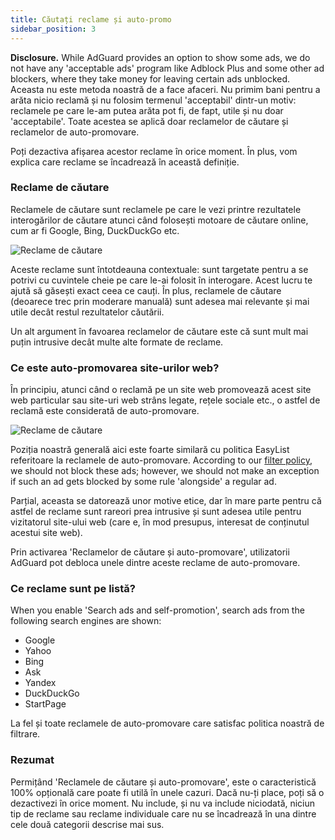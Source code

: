 ```yaml
---
title: Căutați reclame și auto-promo
sidebar_position: 3
---
```


**Disclosure.** While AdGuard provides an option to show some ads, we do not have any 'acceptable ads' program like Adblock Plus and some other ad blockers, where they take money for leaving certain ads unblocked. Aceasta nu este metoda noastră de a face afaceri. Nu primim bani pentru a arăta nicio reclamă și nu folosim termenul 'acceptabil' dintr-un motiv: reclamele pe care le-am putea arăta pot fi, de fapt, utile și nu doar 'acceptabile'. Toate acestea se aplică doar reclamelor de căutare și reclamelor de auto-promovare.

Poți dezactiva afișarea acestor reclame în orice moment. În plus, vom explica care reclame se încadrează în această definiție.

### Reclame de căutare

Reclamele de căutare sunt reclamele pe care le vezi printre rezultatele interogărilor de căutare atunci când folosești motoare de căutare online, cum ar fi Google, Bing, DuckDuckGo etc.

![Reclame de căutare](https://cdn.adtidy.org/content/kb/ad_blocker/general/googlead.jpg)

Aceste reclame sunt întotdeauna contextuale: sunt targetate pentru a se potrivi cu cuvintele cheie pe care le-ai folosit în interogare. Acest lucru te ajută să găsești exact ceea ce cauți. În plus, reclamele de căutare (deoarece trec prin moderare manuală) sunt adesea mai relevante și mai utile decât restul rezultatelor căutării.

Un alt argument în favoarea reclamelor de căutare este că sunt mult mai puțin intrusive decât multe alte formate de reclame.

### Ce este auto-promovarea site-urilor web?

În principiu, atunci când o reclamă pe un site web promovează acest site web particular sau site-uri web strâns legate, rețele sociale etc., o astfel de reclamă este considerată de auto-promovare.

![Reclame de căutare](https://cdn.adtidy.org/content/kb/ad_blocker/general/echodot.jpg)

Poziția noastră generală aici este foarte similară cu politica EasyList referitoare la reclamele de auto-promovare. According to our [filter policy](../filter-policy), we should not block these ads; however, we should not make an exception if such an ad gets blocked by some rule 'alongside' a regular ad.

Parțial, aceasta se datorează unor motive etice, dar în mare parte pentru că astfel de reclame sunt rareori prea intrusive și sunt adesea utile pentru vizitatorul site-ului web (care e, în mod presupus, interesat de conținutul acestui site web).

Prin activarea 'Reclamelor de căutare și auto-promovare', utilizatorii AdGuard pot debloca unele dintre aceste reclame de auto-promovare.

### Ce reclame sunt pe listă?

When you enable 'Search ads and self-promotion', search ads from the following search engines are shown:

- Google
- Yahoo
- Bing
- Ask
- Yandex
- DuckDuckGo
- StartPage

La fel și toate reclamele de auto-promovare care satisfac politica noastră de filtrare.

### Rezumat

Permițând 'Reclamele de căutare și auto-promovare', este o caracteristică 100% opțională care poate fi utilă în unele cazuri. Dacă nu-ți place, poți să o dezactivezi în orice moment. Nu include, și nu va include niciodată, niciun tip de reclame sau reclame individuale care nu se încadrează în una dintre cele două categorii descrise mai sus.
